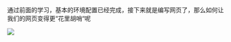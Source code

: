 通过前面的学习，基本的环境配置已经完成，接下来就是编写网页了，那么如何让我们的网页变得更“花里胡哨“呢

![](http://gss0.baidu.com/-fo3dSag_xI4khGko9WTAnF6hhy/zhidao/pic/item/aa64034f78f0f736413c82880455b319eac4137d.jpg)
